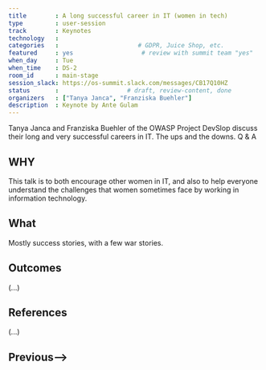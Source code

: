 ```yaml
---
title        : A long successful career in IT (women in tech)
type         : user-session
track        : Keynotes
technology   :
categories   :                      # GDPR, Juice Shop, etc.
featured     : yes                   # review with summit team "yes"
when_day     : Tue
when_time    : DS-2
room_id      : main-stage
session_slack: https://os-summit.slack.com/messages/CB17Q10HZ
status       :                   # draft, review-content, done
organizers   : ["Tanya Janca", "Franziska Buehler"]
description  : Keynote by Ante Gulam
---
```



Tanya Janca and Franziska Buehler of the OWASP Project DevSlop discuss their long and very successful careers in IT.  The ups and the downs.  Q & A

## WHY
This talk is to both encourage other women in IT, and also to help everyone understand the challenges that women sometimes face by working in information technology.

## What

Mostly success stories, with a few war stories.

## Outcomes

(...)

## References

(...)


## Previous-->
